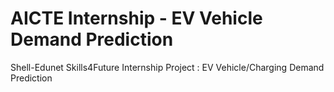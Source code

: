 # AICTE Internship - EV Vehicle Demand Prediction
Shell-Edunet Skills4Future Internship Project : EV Vehicle/Charging Demand Prediction

